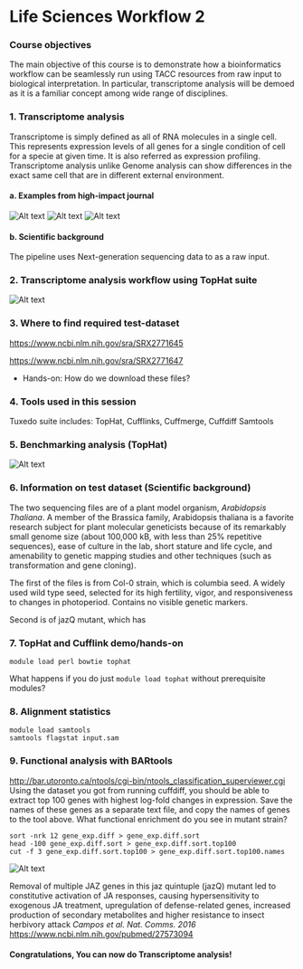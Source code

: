 # Life Sciences Workflow 2
### Course objectives
The main objective of this course is to demonstrate how a bioinformatics workflow can be seamlessly run using TACC resources from raw input to biological interpretation. In particular, transcriptome analysis will be demoed as it is a familiar concept among wide range of disciplines. 

### 1. Transcriptome analysis
Transcriptome is simply defined as all of RNA molecules in a single cell. This represents expression levels of all genes for a single condition of cell for a specie at given time. It is also referred as expression profiling. Transcriptome analysis unlike Genome analysis can show differences in the exact same cell that are in different external environment. 

#### a. Examples from high-impact journal
![Alt text](https://raw.githubusercontent.com/wonaya/test/master/image1.png)
![Alt text](https://raw.githubusercontent.com/wonaya/test/master/image2.png)
![Alt text](https://raw.githubusercontent.com/wonaya/test/master/image3.png)

#### b. Scientific background
The pipeline uses Next-generation sequencing data to as a raw input. 

### 2. Transcriptome analysis workflow using TopHat suite
![Alt text](https://raw.githubusercontent.com/wonaya/test/master/image7.png)

### 3. Where to find required test-dataset
https://www.ncbi.nlm.nih.gov/sra/SRX2771645

https://www.ncbi.nlm.nih.gov/sra/SRX2771647

* Hands-on: How do we download these files?
### 4. Tools used in this session
Tuxedo suite 
includes: TopHat, Cufflinks, Cuffmerge, Cuffdiff
Samtools

### 5. Benchmarking analysis (TopHat)
![Alt text](https://raw.githubusercontent.com/wonaya/test/master/image5.png)

### 6. Information on test dataset (Scientific background)
The two sequencing files are of a plant model organism, *Arabidopsis Thaliana*. A member of the Brassica family, Arabidopsis thaliana is a favorite research subject for plant molecular geneticists because of its remarkably small genome size (about 100,000 kB, with less than 25% repetitive sequences), ease of culture in the lab, short stature and life cycle, and amenability to genetic mapping studies and other techniques (such as transformation and gene cloning).

The first of the files is from Col-0 strain, which is columbia seed. A widely used wild type seed, selected for its high fertility, vigor, and responsiveness to changes in photoperiod. Contains no visible genetic markers. 

Second is of jazQ mutant, which has 
### 7. TopHat and Cufflink demo/hands-on

```
module load perl bowtie tophat
```
What happens if you do just `module load tophat` without prerequisite modules?

### 8. Alignment statistics
``` 
module load samtools
samtools flagstat input.sam
```

### 9. Functional analysis with BARtools
http://bar.utoronto.ca/ntools/cgi-bin/ntools_classification_superviewer.cgi
Using the dataset you got from running cuffdiff, you should be able to extract top 100 genes with highest log-fold changes in expression. Save the names of these genes as a separate text file, and copy the names of genes to the tool above. What functional enrichment do you see in mutant strain?
```
sort -nrk 12 gene_exp.diff > gene_exp.diff.sort
head -100 gene_exp.diff.sort > gene_exp.diff.sort.top100
cut -f 3 gene_exp.diff.sort.top100 > gene_exp.diff.sort.top100.names
```
![Alt text](https://raw.githubusercontent.com/wonaya/test/master/image6.png)

Removal of multiple JAZ genes in this jaz quintuple (jazQ) mutant led to constitutive activation of JA responses, causing hypersensitivity to exogenous JA treatment, upregulation of defense-related genes, increased production of secondary metabolites and higher resistance to insect herbivory attack *Campos et al. Nat. Comms. 2016* https://www.ncbi.nlm.nih.gov/pubmed/27573094

#### Congratulations, You can now do Transcriptome analysis!
